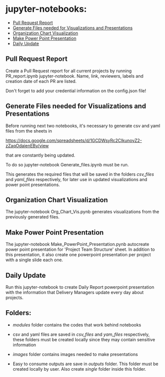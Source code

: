 # jupyter-notebooks:

- [Pull Request Report](#pull-request-report)
- [Generate Files needed for Visualizations and Presentations](#generate-files)
- [Organization Chart Visualization](#org-chart-visual)
- [Make Power Point Presentation](#make-power-point)
- [Daily Update](#daily-update)

<a id="pull-request-report"></a>
## Pull Request Report

Create a Pull Request report for all current projects by running PR_report.ipynb
jupyter-notebook. Name, link, reviewers, labels and creation date of each PR are listed.

Don't forget to add your credential information on the config.json file!

<a id="generate-files"></a>
## Generate Files needed for Visualizations and Presentations

Before running next two notebooks, it's necessary to generate csv and yaml files 
from the sheets in 

https://docs.google.com/spreadsheets/d/1GCDWsyRc2CIkunovZ2-zZaqOdaienEBy/view

that are constantly being updated. 

To do so jupyter-notebook Generate_files.ipynb must be run.

This generates the required files that will be saved in the folders *csv_files* 
and *yaml_files* respectively, for later use in updated visualizations and power
point presentations.


<a id="org-chart-visual"></a>
## Organization Chart Visualization

The jupyter-notebook Org_Chart_Vis.pynb generates visualizations from the 
previously generated files.


<a id="make-power-point"></a>
## Make Power Point Presentation

The jupyter-notebook Make_PowerPoint_Presentation.pynb autocreate power point 
presentation for 'Project Team Structure' sheet. 
In addition to this presentation, it also create one powerpoint presentation 
per project with a single slide each one. 

<a id="daily-update"></a>
## Daily Update

Run this jupyter-notebook to create Daily Report powerpoint presentation 
with the information that Delivery Managers update every day about projects.


## Folders:

- *modules* folder contains the codes that work behind notebooks

- csv and yaml files are saved in *csv_files* and *yam_files* respectively, 
these folders must be created locally since they may contain sensitive information

- *images* folder contains images needed to make presentations

- Easy to consume outputs are save in *outputs* folder. This folder must be created locally by user.
Also create *single* folder inside this folder.
